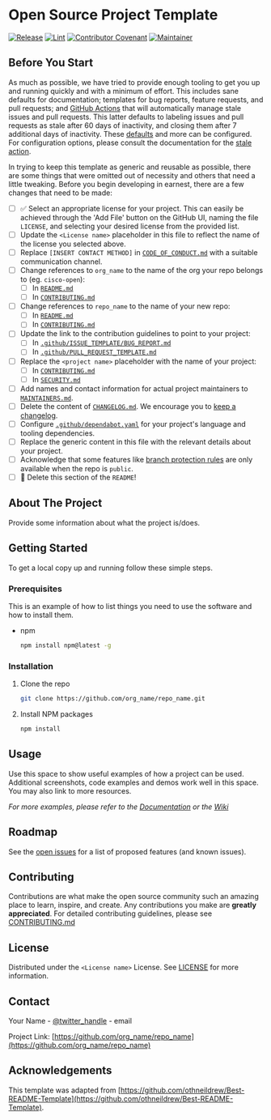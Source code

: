 # Open Source Project Template

[![Release](https://img.shields.io/github/v/release/cisco-ospo/oss-template?display_name=tag)](CHANGELOG.md)
[![Lint](https://github.com/cisco-ospo/oss-template/actions/workflows/lint.yml/badge.svg?branch=main)](https://github.com/cisco-ospo/oss-template/actions/workflows/lint.yml)
[![Contributor Covenant](https://img.shields.io/badge/Contributor%20Covenant-2.0-4baaaa.svg)](CODE_OF_CONDUCT.md)
[![Maintainer](https://img.shields.io/badge/Maintainer-Cisco-00bceb)](https://opensource.cisco.com)

## Before You Start

As much as possible, we have tried to provide enough tooling to get you up and running quickly and with a minimum of effort. This includes sane defaults for documentation; templates for bug reports, feature requests, and pull requests; and [GitHub Actions](https://github.com/features/actions) that will automatically manage stale issues and pull requests. This latter defaults to labeling issues and pull requests as stale after 60 days of inactivity, and closing them after 7 additional days of inactivity. These [defaults](.github/workflows/stale.yml) and more can be configured. For configuration options, please consult the documentation for the [stale action](https://github.com/actions/stale).

In trying to keep this template as generic and reusable as possible, there are some things that were omitted out of necessity and others that need a little tweaking. Before you begin developing in earnest, there are a few changes that need to be made:

- [ ] ✅ Select an appropriate license for your project. This can easily be achieved through the 'Add File' button on the GitHub UI, naming the file `LICENSE`, and selecting your desired license from the provided list.
- [ ] Update the `<License name>` placeholder in this file to reflect the name of the license you selected above.
- [ ] Replace `[INSERT CONTACT METHOD]` in [`CODE_OF_CONDUCT.md`](CODE_OF_CONDUCT.md) with a suitable communication channel.
- [ ] Change references to `org_name` to the name of the org your repo belongs to (eg. `cisco-open`):
  - [ ] In [`README.md`](README.md)
  - [ ] In [`CONTRIBUTING.md`](CONTRIBUTING.md)
- [ ] Change references to `repo_name` to the name of your new repo:
  - [ ] In [`README.md`](README.md)
  - [ ] In [`CONTRIBUTING.md`](CONTRIBUTING.md)
- [ ] Update the link to the contribution guidelines to point to your project:
  - [ ] In [`.github/ISSUE_TEMPLATE/BUG_REPORT.md`](.github/ISSUE_TEMPLATE/BUG_REPORT.md)
  - [ ] In [`.github/PULL_REQUEST_TEMPLATE.md`](.github/PULL_REQUEST_TEMPLATE.md)
- [ ] Replace the `<project name>` placeholder with the name of your project:
  - [ ] In [`CONTRIBUTING.md`](CONTRIBUTING.md)
  - [ ] In [`SECURITY.md`](SECURITY.md)
- [ ] Add names and contact information for actual project maintainers to [`MAINTAINERS.md`](MAINTAINERS.md).
- [ ] Delete the content of [`CHANGELOG.md`](CHANGELOG.md). We encourage you to [keep a changelog](https://keepachangelog.com/en/1.0.0/).
- [ ] Configure [`.github/dependabot.yaml`](dependabot.yaml) for your project's language and tooling dependencies.
- [ ] Replace the generic content in this file with the relevant details about your project.
- [ ] Acknowledge that some features like [branch protection rules](https://docs.github.com/en/repositories/configuring-branches-and-merges-in-your-repository/defining-the-mergeability-of-pull-requests/managing-a-branch-protection-rule) are only available when the repo is `public`.
- [ ] 🚨 Delete this section of the `README`!

## About The Project

Provide some information about what the project is/does.

## Getting Started

To get a local copy up and running follow these simple steps.

### Prerequisites

This is an example of how to list things you need to use the software and how to install them.

- npm

  ```sh
  npm install npm@latest -g
  ```

### Installation

1. Clone the repo

   ```sh
   git clone https://github.com/org_name/repo_name.git
   ```

2. Install NPM packages

   ```sh
   npm install
   ```

## Usage

Use this space to show useful examples of how a project can be used. Additional screenshots, code examples and demos work well in this space. You may also link to more resources.

_For more examples, please refer to the [Documentation](https://example.com) or the [Wiki](https://github.com/org_name/repo_name/wiki)_

## Roadmap

See the [open issues](https://github.com/org_name/repo_name/issues) for a list of proposed features (and known issues).

## Contributing

Contributions are what make the open source community such an amazing place to learn, inspire, and create. Any contributions you make are **greatly appreciated**. For detailed contributing guidelines, please see [CONTRIBUTING.md](CONTRIBUTING.md)

## License

Distributed under the `<License name>` License. See [LICENSE](LICENSE) for more information.

## Contact

Your Name - [@twitter_handle](https://twitter.com/twitter_handle) - email

Project Link: [https://github.com/org_name/repo_name](https://github.com/org_name/repo_name)

## Acknowledgements

This template was adapted from
[https://github.com/othneildrew/Best-README-Template](https://github.com/othneildrew/Best-README-Template).
